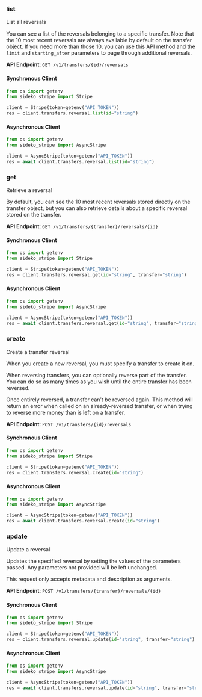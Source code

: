 
### list <a name="list"></a>
List all reversals

<p>You can see a list of the reversals belonging to a specific transfer. Note that the 10 most recent reversals are always available by default on the transfer object. If you need more than those 10, you can use this API method and the <code>limit</code> and <code>starting_after</code> parameters to page through additional reversals.</p>

**API Endpoint**: `GET /v1/transfers/{id}/reversals`

#### Synchronous Client

```python
from os import getenv
from sideko_stripe import Stripe

client = Stripe(token=getenv("API_TOKEN"))
res = client.transfers.reversal.list(id="string")
```

#### Asynchronous Client

```python
from os import getenv
from sideko_stripe import AsyncStripe

client = AsyncStripe(token=getenv("API_TOKEN"))
res = await client.transfers.reversal.list(id="string")
```

### get <a name="get"></a>
Retrieve a reversal

<p>By default, you can see the 10 most recent reversals stored directly on the transfer object, but you can also retrieve details about a specific reversal stored on the transfer.</p>

**API Endpoint**: `GET /v1/transfers/{transfer}/reversals/{id}`

#### Synchronous Client

```python
from os import getenv
from sideko_stripe import Stripe

client = Stripe(token=getenv("API_TOKEN"))
res = client.transfers.reversal.get(id="string", transfer="string")
```

#### Asynchronous Client

```python
from os import getenv
from sideko_stripe import AsyncStripe

client = AsyncStripe(token=getenv("API_TOKEN"))
res = await client.transfers.reversal.get(id="string", transfer="string")
```

### create <a name="create"></a>
Create a transfer reversal

<p>When you create a new reversal, you must specify a transfer to create it on.</p>

<p>When reversing transfers, you can optionally reverse part of the transfer. You can do so as many times as you wish until the entire transfer has been reversed.</p>

<p>Once entirely reversed, a transfer can’t be reversed again. This method will return an error when called on an already-reversed transfer, or when trying to reverse more money than is left on a transfer.</p>

**API Endpoint**: `POST /v1/transfers/{id}/reversals`

#### Synchronous Client

```python
from os import getenv
from sideko_stripe import Stripe

client = Stripe(token=getenv("API_TOKEN"))
res = client.transfers.reversal.create(id="string")
```

#### Asynchronous Client

```python
from os import getenv
from sideko_stripe import AsyncStripe

client = AsyncStripe(token=getenv("API_TOKEN"))
res = await client.transfers.reversal.create(id="string")
```

### update <a name="update"></a>
Update a reversal

<p>Updates the specified reversal by setting the values of the parameters passed. Any parameters not provided will be left unchanged.</p>

<p>This request only accepts metadata and description as arguments.</p>

**API Endpoint**: `POST /v1/transfers/{transfer}/reversals/{id}`

#### Synchronous Client

```python
from os import getenv
from sideko_stripe import Stripe

client = Stripe(token=getenv("API_TOKEN"))
res = client.transfers.reversal.update(id="string", transfer="string")
```

#### Asynchronous Client

```python
from os import getenv
from sideko_stripe import AsyncStripe

client = AsyncStripe(token=getenv("API_TOKEN"))
res = await client.transfers.reversal.update(id="string", transfer="string")
```
